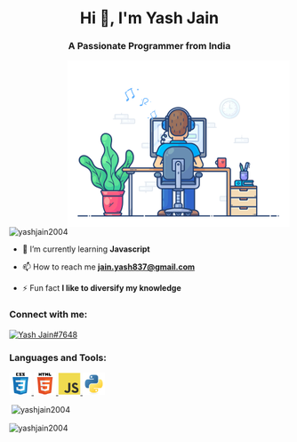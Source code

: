 <h1 align="center">Hi 👋, I'm Yash Jain</h1>
<h3 align="center">A Passionate Programmer from India</h3>

<img align = 'right' src="Coding GIF.gif" alt="" width="400">

<p align="left"> <img src="https://komarev.com/ghpvc/?username=yashjain2004&label=Profile%20views&color=0e75b6&style=flat" alt="yashjain2004" /> </p>

- 🌱 I’m currently learning **Javascript**

- 📫 How to reach me **jain.yash837@gmail.com**

- ⚡ Fun fact **I like to diversify my knowledge**

<h3 align="left">Connect with me:</h3>
<p align="left">
<a href="https://discord.gg/yashjain7648#0" target="blank"><img align="center" src="https://raw.githubusercontent.com/rahuldkjain/github-profile-readme-generator/master/src/images/icons/Social/discord.svg" alt="Yash Jain#7648" height="30" width="40" /></a>
</p>

<h3 align="left">Languages and Tools:</h3>
<p align="left"> <a href="https://www.w3schools.com/css/" target="_blank" rel="noreferrer"> <img src="https://raw.githubusercontent.com/devicons/devicon/master/icons/css3/css3-original-wordmark.svg" alt="css3" width="40" height="40"/> </a> <a href="https://www.w3.org/html/" target="_blank" rel="noreferrer"> <img src="https://raw.githubusercontent.com/devicons/devicon/master/icons/html5/html5-original-wordmark.svg" alt="html5" width="40" height="40"/> </a> <a href="https://developer.mozilla.org/en-US/docs/Web/JavaScript" target="_blank" rel="noreferrer"> <img src="https://raw.githubusercontent.com/devicons/devicon/master/icons/javascript/javascript-original.svg" alt="javascript" width="40" height="40"/> </a> <a href="https://www.python.org" target="_blank" rel="noreferrer"> <img src="https://raw.githubusercontent.com/devicons/devicon/master/icons/python/python-original.svg" alt="python" width="40" height="40"/> </a> </p>

<p>&nbsp;<img align="center" src="https://github-readme-stats.vercel.app/api?username=yashjain2004&show_icons=true&locale=en" alt="yashjain2004" /></p>

<p><img align="center" src="https://github-readme-streak-stats.herokuapp.com/?user=yashjain2004&" alt="yashjain2004" /></p>
